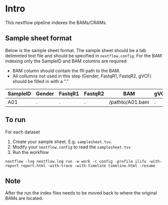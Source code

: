 # Intro

This nextflow pipeline indexes the BAMs/CRAMs.


## Sample sheet format

Below is the sample sheet format. The sample sheet should be a tab delimmted text file and should be specified in `nextflow.config`.  For the BAM indexing only the SampleID and BAM columns are required

- BAM column should contain the flll path to the BAM.
- All collumns not used in this step (Gender, FastqR1, FastqR2, gVCF) should be filled in with a "." 


| SampleID | Gender | FastqR1 | FastqR2 | BAM | gVCF |
| -------- | ------ | ------- | ------- | --- | ---- |
| A01      | .      | .       | .       | /pathto/A01.bam | . |


## To run

For each dataset
1) Create your sample sheet. E.g. `samplesheet.tsv`.
2) Modify your `nextflow.config` to read the `samplesheet.tsv`
3) Run the workflow

```
nextflow -log nextflow.log run -w work -c config -profile ilifu -with-report report.html -with-trace -with-timeline timeline.html -resume
```

## Note
After the run the index files needs to be moved back to where the original BAMs are located.
